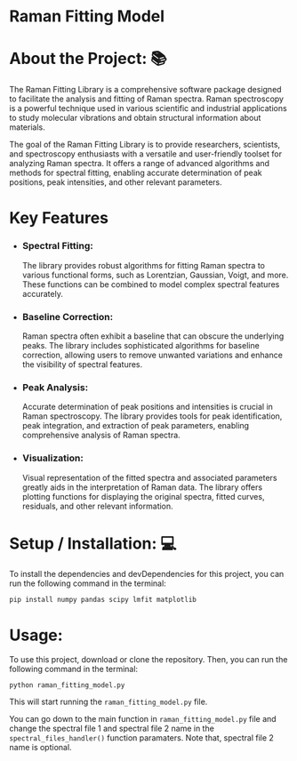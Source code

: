 # **Raman Fitting Model**

# About the Project: 📚
The Raman Fitting Library is a comprehensive software package designed to facilitate the analysis and fitting of Raman spectra. Raman spectroscopy is a powerful technique used in various scientific and industrial applications to study molecular vibrations and obtain structural information about materials.

The goal of the Raman Fitting Library is to provide researchers, scientists, and spectroscopy enthusiasts with a versatile and user-friendly toolset for analyzing Raman spectra. It offers a range of advanced algorithms and methods for spectral fitting, enabling accurate determination of peak positions, peak intensities, and other relevant parameters.

# Key Features
- ### Spectral Fitting:
    The library provides robust algorithms for fitting Raman spectra to various functional forms, such as Lorentzian, Gaussian, Voigt, and more. These functions can be combined to model complex spectral features accurately.

- ### Baseline Correction:
    Raman spectra often exhibit a baseline that can obscure the underlying peaks. The library includes sophisticated algorithms for baseline correction, allowing users to remove unwanted variations and enhance the visibility of spectral features.

- ### Peak Analysis:
    Accurate determination of peak positions and intensities is crucial in Raman spectroscopy. The library provides tools for peak identification, peak integration, and extraction of peak parameters, enabling comprehensive analysis of Raman spectra.

- ### Visualization:
    Visual representation of the fitted spectra and associated parameters greatly aids in the interpretation of Raman data. The library offers plotting functions for displaying the original spectra, fitted curves, residuals, and other relevant information.

# Setup / Installation: 💻

To install the dependencies and devDependencies for this project, you can run the following command in the terminal:

    pip install numpy pandas scipy lmfit matplotlib

# Usage:

To use this project, download or clone the repository. Then, you can run the following command in the terminal:
    
    python raman_fitting_model.py
    
This will start running the `raman_fitting_model.py` file.

You can go down to the main function in `raman_fitting_model.py` file and change the spectral file 1 and spectral file 2 name in the `spectral_files_handler()` function paramaters. Note that, spectral file 2 name is optional.